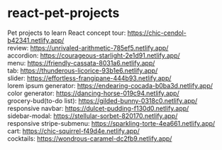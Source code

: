 # react-pet-projects
Pet projects to learn React concept
tour: https://chic-cendol-b42341.netlify.app/ <br />
review: https://unrivaled-arithmetic-785ef5.netlify.app/ <br />
accordion: https://courageous-starlight-2e1d91.netlify.app/ <br />
menu: https://friendly-cassata-8031a6.netlify.app/ <br />
tab: https://thunderous-licorice-93b1e6.netlify.app/ <br />
slider: https://effortless-frangipane-444b93.netlify.app/ <br />
lorem ipsum generator: https://endearing-cocada-b0ba3d.netlify.app/ <br />
color generator: https://dancing-horse-019c94.netlify.app/ <br />
grocery-bud(to-do list): https://gilded-bunny-0318c0.netlify.app/ <br />
responsive navbar: https://dulcet-pudding-f130d0.netlify.app/ <br />
sidebar-modal: https://stellular-sorbet-820170.netlify.app/ <br />
responsive stripe-submenu: https://sparkling-torte-4ea661.netlify.app/ <br />
cart: https://chic-squirrel-f49d4e.netlify.app/ <br />
cocktails: https://wondrous-caramel-dc2fb9.netlify.app/ <br />
